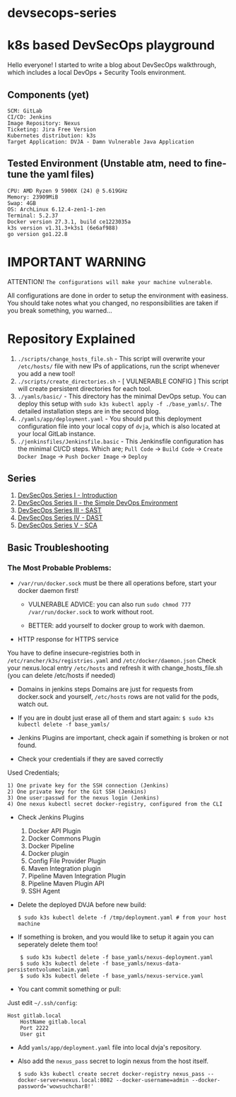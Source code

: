 # devsecops-series

# k8s based DevSecOps playground

Hello everyone! I started to write a blog about DevSecOps walkthrough, which includes a local DevOps + Security Tools environment.

## Components (yet)
```
SCM: GitLab
CI/CD: Jenkins
Image Repository: Nexus 
Ticketing: Jira Free Version
Kubernetes distribution: k3s 
Target Application: DVJA - Damn Vulnerable Java Application 
```

## Tested Environment (Unstable atm, need to fine-tune the yaml files) 
```
CPU: AMD Ryzen 9 5900X (24) @ 5.619GHz 
Memory: 23909MiB 
Swap: 4GB 
OS: ArchLinux 6.12.4-zen1-1-zen
Terminal: 5.2.37 
Docker version 27.3.1, build ce1223035a 
k3s version v1.31.3+k3s1 (6e6af988)
go version go1.22.8
```

# IMPORTANT WARNING

ATTENTION! `The configurations will make your machine vulnerable`.

All configurations are done in order to setup the environment with easiness. You should take notes what you changed, no responsibilities are
taken if you break something, you warned...

# Repository Explained

1) `./scripts/change_hosts_file.sh` - This script will overwrite your `/etc/hosts/` file with new IPs of applications, run the script whenever you add a new tool!
2) `./scripts/create_directories.sh` - [ VULNERABLE CONFIG ] This script will create persistent directories for each tool.
3) `./yamls/basic/` - This directory has the minimal DevOps setup. You can deploy this setup with `sudo k3s kubectl apply -f ./base_yamls/`. The detailed installation steps are in the second blog.
4) `./yamls/app/deployment.yaml` - You should put this deployment configuration file into your local copy of `dvja`, which is also located at your local GitLab instance.
5) `./jenkinsfiles/Jenkinsfile.basic` - This Jenkinsfile configuration has the minimal CI/CD steps. Which are; `Pull Code` -> `Build Code` -> `Create Docker Image` -> `Push Docker Image` -> `Deploy` 

## Series 

1) [DevSecOps Series I  - Introduction](https://devilinside.me/blogs/devsecops-series-introduction)
2) [DevSecOps Series II - the Simple DevOps Environment](https://devilinside.me/blogs/devsecops-series-simple-pipeline)
3) [DevSecOps Series III - SAST](https://devilinside.me/blogs/devsecops-series-iii-sast)
4) [DevSecOps Series IV - DAST](https://devilinside.me/blogs/devsecops-series-iv-dast)
5) [DevSecOps Series V - SCA](https://devilinside.me/blogs/devsecops-series-v-sca)
## Basic Troubleshooting

### The Most Probable Problems:

* `/var/run/docker.sock` must be there all operations before, start your docker daemon first!

    * VULNERABLE ADVICE: you can also run `sudo chmod 777 /var/run/docker.sock` to work without root.

    * BETTER: add yourself to docker group to work with daemon. 

* HTTP response for HTTPS service 

You have to define insecure-registries both in `/etc/rancher/k3s/registries.yaml` and `/etc/docker/daemon.json` 
Check your nexus.local entry `/etc/hosts` and refresh it with change_hosts_file.sh (you can delete /etc/hosts if needed) 

* Domains in jenkins steps 
Domains are just for requests from docker.sock and yourself, `/etc/hosts` rows are not valid for the pods, watch out. 

* If you are in doubt just erase all of them and start again:
	`$ sudo k3s kubectl delete -f base_yamls/` 

* Jenkins Plugins are important, check again if something is broken or not found.

*  Check your credentials if they are saved correctly

Used Credentials;

	1) One private key for the SSH connection (Jenkins)
	2) One private key for the Git SSH (Jenkins)
	3) One user:passwd for the nexus login (Jenkins)
	4) One nexus kubectl secret docker-registry, configured from the CLI 

* Check Jenkins Plugins

    1) Docker API Plugin 
    2) Docker Commons Plugin 
    3) Docker Pipeline 
    4) Docker plugin 
    5) Config File Provider Plugin 
    6) Maven Integration plugin 
    7) Pipeline Maven Integration Plugin
    8) Pipeline Maven Plugin API 
    10) SSH Agent 

* Delete the deployed DVJA before new build: 

	`$ sudo k3s kubectl delete -f /tmp/deployment.yaml # from your host machine` 

* If something is broken, and you would like to setup it again you can seperately delete them too!

```
	$ sudo k3s kubectl delete -f base_yamls/nexus-deployment.yaml  
	$ sudo k3s kubectl delete -f base_yamls/nexus-data-persistentvolumeclaim.yaml  
	$ sudo k3s kubectl delete -f base_yamls/nexus-service.yaml  
```

* You cant commit something or pull:

Just edit `~/.ssh/config`:

```
Host gitlab.local 
	HostName gitlab.local 
	Port 2222
	User git
```
* Add `yamls/app/deployment.yaml` file into local dvja's repository.
* Also add the `nexus_pass` secret to login nexus from the host itself.

    `$ sudo k3s kubectl create secret docker-registry nexus_pass --docker-server=nexus.local:8082 --docker-username=admin --docker-password='wowsuchchar8!'`


